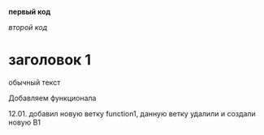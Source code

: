 **первый код**

*второй код*

# заголовок 1  

обычный текст

Добавляем функционала

12.01. добавил новую ветку function1, данную ветку удалили и создали новую B1

